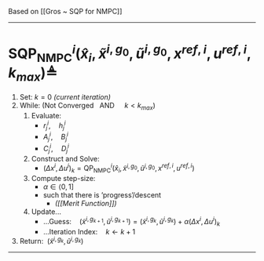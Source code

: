 Based on [[Gros ~ SQP for NMPC]]


---
# $\text{SQP}^{i}_{\text{NMPC}}(\hat{x}_{i},\tilde{x}^{i,g_{0}},\tilde{u}^{i,g_{0}},x^{ref,i},u^{ref,i},k_{max}) \triangleq$

1) $\text{Set:~}k = 0$ *(current iteration)*
2) $\text{While:~} (\text{Not Converged ~~AND~}\quad k < k_{max})$ 
	1) $\text{Evaluate:}$
		- $r^{i}_{j},\quad h^{i}_{j}$
		- $A^{i}_{j},\quad B^{i}_{j}$
		- $C^{i}_{j},\quad D^{i}_{j}$
	2) $\text{Construct and Solve:}$
		- $(\Delta x^{i}, \Delta u^{i})_{k} = \text{QP}^{i}_{\text{NMPC}}(\hat{x}_{i},\tilde{x}^{i,g_{0}},\tilde{u}^{i,g_{0}},x^{ref,i},u^{ref,i})$
	3) $\text{Compute step-size:}$
		- $\alpha\in\langle0,1]$
		- $\text{such that there is 'progress'/descent}$
			- *([[Merit Function]])*
	4) $\text{Update...}$
		- $\text{...Guess:}\quad (\tilde{x}^{i,g_{k+1}},\tilde{u}^{i,g_{k+1}}) = (\tilde{x}^{i,g_{k}},\tilde{u}^{i,g_{k}}) + \alpha(\Delta x^{i}, \Delta u^{i})_{k}$
		- $\text{...Iteration Index:}\quad k \leftarrow k+1$
3) $\text{Return:} ~~ (\tilde{x}^{i,g_{k}},\tilde{u}^{i,g_{k}})$

---


